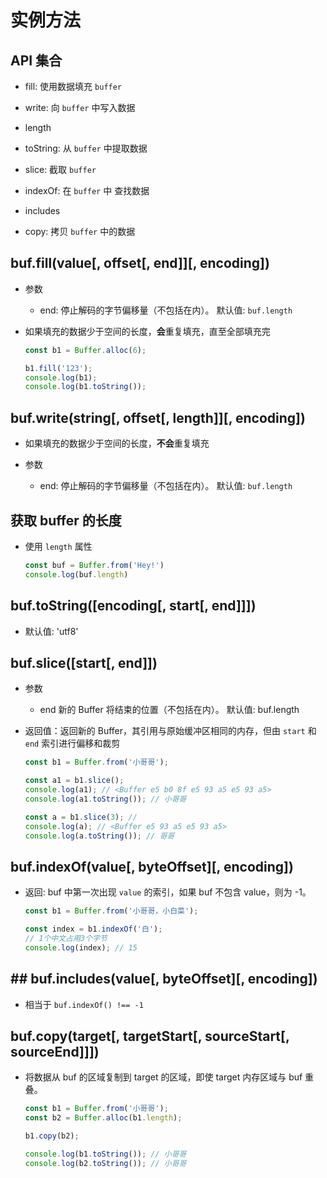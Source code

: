 # 实例方法

## API 集合

*   fill: 使用数据填充 `buffer`

*   write: 向 `buffer` 中写入数据

*   length&#x20;

*   toString: 从 `buffer` 中提取数据

*   slice: 截取 `buffer`

*   indexOf: 在 `buffer` 中 查找数据

*   includes

*   copy: 拷贝 `buffer` 中的数据

## buf.fill(value\[, offset\[, end]]\[, encoding])

*   参数

    *   end: 停止解码的字节偏移量（不包括在内）。 默认值: `buf.length`

*   如果填充的数据少于空间的长度，**会**重复填充，直至全部填充完

    ```javascript
    const b1 = Buffer.alloc(6);

    b1.fill('123');
    console.log(b1);
    console.log(b1.toString());
    ```

## buf.write(string\[, offset\[, length]]\[, encoding])

*   如果填充的数据少于空间的长度，**不会**重复填充

*   参数

    *   end: 停止解码的字节偏移量（不包括在内）。 默认值: `buf.length`

## 获取 buffer 的长度

*   使用 `length` 属性

    ```javascript
    const buf = Buffer.from('Hey!')
    console.log(buf.length)
    ```

## buf.toString(\[encoding\[, start\[, end]]])

*   默认值: 'utf8'

## buf.slice(\[start\[, end]])

*   参数

    *   end 新的 Buffer 将结束的位置（不包括在内）。 默认值: buf.length

*   返回值：返回新的 Buffer，其引用与原始缓冲区相同的内存，但由 `start` 和 `end` 索引进行偏移和裁剪

    ```javascript
    const b1 = Buffer.from('小哥哥');

    const a1 = b1.slice();
    console.log(a1); // <Buffer e5 b0 8f e5 93 a5 e5 93 a5>
    console.log(a1.toString()); // 小哥哥

    const a = b1.slice(3); // 
    console.log(a); // <Buffer e5 93 a5 e5 93 a5>
    console.log(a.toString()); // 哥哥
    ```

## buf.indexOf(value\[, byteOffset]\[, encoding])

*   返回:  buf 中第一次出现 `value` 的索引，如果 buf 不包含 value，则为 -1。

    ```javascript
    const b1 = Buffer.from('小哥哥，小白菜');

    const index = b1.indexOf('白');
    // 1个中文占用3个字节
    console.log(index); // 15
    ```

## ## buf.includes(value\[, byteOffset]\[, encoding])

*   相当于 `buf.indexOf() !== -1`

## buf.copy(target\[, targetStart\[, sourceStart\[, sourceEnd]]])

*   将数据从 buf 的区域复制到 target 的区域，即使 target 内存区域与 buf 重叠。

    ```javascript
    const b1 = Buffer.from('小哥哥');
    const b2 = Buffer.alloc(b1.length);

    b1.copy(b2);

    console.log(b1.toString()); // 小哥哥
    console.log(b2.toString()); // 小哥哥
    ```
